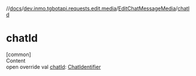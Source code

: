 //[docs](../../../index.md)/[dev.inmo.tgbotapi.requests.edit.media](../index.md)/[EditChatMessageMedia](index.md)/[chatId](chat-id.md)



# chatId  
[common]  
Content  
open override val [chatId](chat-id.md): [ChatIdentifier](../../dev.inmo.tgbotapi.types/-chat-identifier/index.md)  



